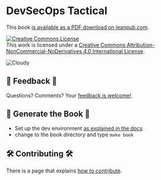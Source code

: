 # DevSecOps Tactical

This book [is available as a PDF download on leanpub.com](https://leanpub.com/devsecops_tactical_book/).

<a rel="license" href="http://creativecommons.org/licenses/by-nc-nd/4.0/"><img alt="Creative Commons License" style="border-width:0" src="https://i.creativecommons.org/l/by-nc-nd/4.0/88x31.png" /></a>
<br />This work is licensed under a <a rel="license" href="http://creativecommons.org/licenses/by-nc-nd/4.0/">Creative Commons Attribution-NonCommercial-NoDerivatives 4.0 International License</a>.

![Cloudy](https://github.com/thedevilsvoice/devsecops-tactical-book/blob/main/book/images/sky-690293_1920.jpg)

## :incoming_envelope: Feedback :thought_balloon:

Questions? Comments? Your [feedback is welcome!](https://github.com/thedevilsvoice/devsecops-tactical-book/issues/new?assignees=thedevilsvoice&labels=feedback&template=feedback.md&title=).

## :blue_book: Generate the Book :orange_book:

- Set up the dev environment [as explained in the docs](docs/nix.md)
- change to the book directory and type `make book`

## :hammer_and_wrench: Contributing :hammer_and_wrench:

There is a page that explains [how to contribute](CONTRIBUTING.md).

